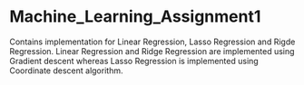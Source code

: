 # Machine_Learning_Assignment1
Contains implementation for Linear Regression, Lasso Regression and Rigde Regression. Linear Regression and Ridge Regression are implemented using Gradient descent whereas Lasso Regression is implemented using Coordinate descent algorithm. 
